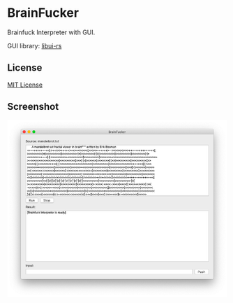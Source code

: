 # BrainFucker

Brainfuck Interpreter with GUI.

GUI library: [libui-rs](https://github.com/rust-native-ui/libui-rs)



## License

[MIT License](https://github.com/PickledChair/BrainFucker/blob/master/LICENSE.txt)



## Screenshot

![screenshot](./images/screenshot.png)